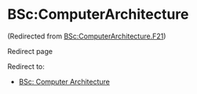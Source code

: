 






BSc:ComputerArchitecture
========================



(Redirected from [BSc:ComputerArchitecture.F21](/index.php?title=BSc:ComputerArchitecture.F21&redirect=no "BSc:ComputerArchitecture.F21"))  

Redirect page


Redirect to:

* [BSc: Computer Architecture](/index.php/BSc:_Computer_Architecture "BSc: Computer Architecture")









